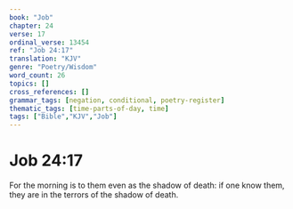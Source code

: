 ```yaml
---
book: "Job"
chapter: 24
verse: 17
ordinal_verse: 13454
ref: "Job 24:17"
translation: "KJV"
genre: "Poetry/Wisdom"
word_count: 26
topics: []
cross_references: []
grammar_tags: [negation, conditional, poetry-register]
thematic_tags: [time-parts-of-day, time]
tags: ["Bible","KJV","Job"]
---
```


# Job 24:17

For the morning is to them even as the shadow of death: if one know them, they are in the terrors of the shadow of death.
